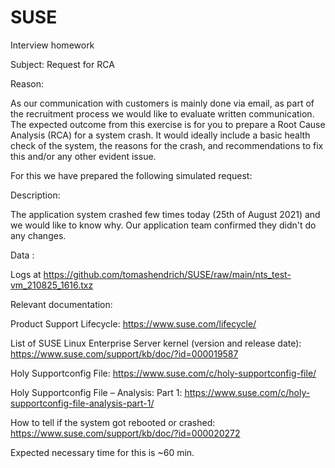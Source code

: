 # SUSE
Interview homework

Subject: Request for RCA

Reason:

As our communication with customers is mainly done via email, as part of the recruitment process we would like to evaluate written communication.
The expected outcome from this exercise is for you to prepare a Root Cause Analysis (RCA) for a system crash.
It would ideally include a basic health check of the system, the reasons for the crash, and recommendations to fix this and/or any other evident issue.

For this we have prepared the following simulated request:


Description:

The application system crashed few times today (25th of August 2021) and we would like to know why. Our application team confirmed they didn't do any changes.


Data :

Logs at https://github.com/tomashendrich/SUSE/raw/main/nts_test-vm_210825_1616.txz

Relevant documentation:

Product Support Lifecycle: https://www.suse.com/lifecycle/

List of SUSE Linux Enterprise Server kernel (version and release date):  https://www.suse.com/support/kb/doc/?id=000019587

Holy Supportconfig File:  https://www.suse.com/c/holy-supportconfig-file/

Holy Supportconfig File – Analysis: Part 1: https://www.suse.com/c/holy-supportconfig-file-analysis-part-1/

How to tell if the system got rebooted or crashed: https://www.suse.com/support/kb/doc/?id=000020272


Expected necessary time for this is ~60 min.
